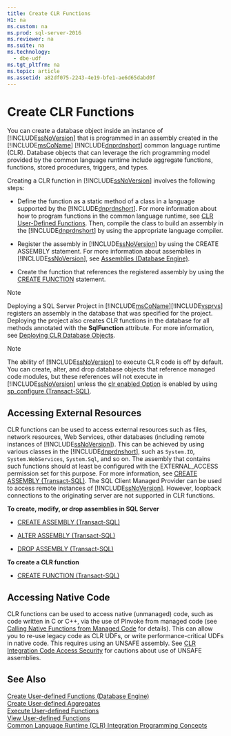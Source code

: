 ```yaml
---
title: Create CLR Functions
H1: na
ms.custom: na
ms.prod: sql-server-2016
ms.reviewer: na
ms.suite: na
ms.technology: 
  - dbe-udf
ms.tgt_pltfrm: na
ms.topic: article
ms.assetid: a82df075-2243-4e19-bfe1-ae6d65dabd0f
---
```

# Create CLR Functions
  You can create a database object inside an instance of [!INCLUDE[ssNoVersion](../../Token/Other/ssNoVersion_md.md)] that is programmed in an assembly created in the [!INCLUDE[msCoName](../../Token/Other/msCoName_md.md)] [!INCLUDE[dnprdnshort](../../Token/Other/dnprdnshort_md.md)] common language runtime \(CLR\). Database objects that can leverage the rich programming model provided by the common language runtime include aggregate functions, functions, stored procedures, triggers, and types.  
  
 Creating a CLR function in [!INCLUDE[ssNoVersion](../../Token/Other/ssNoVersion_md.md)] involves the following steps:  
  
-   Define the function as a static method of a class in a language supported by the [!INCLUDE[dnprdnshort](../../Token/Other/dnprdnshort_md.md)]. For more information about how to program functions in the common language runtime, see [CLR User-Defined Functions](../Topic/CLR%20User-Defined%20Functions.md). Then, compile the class to build an assembly in the [!INCLUDE[dnprdnshort](../../Token/Other/dnprdnshort_md.md)] by using the appropriate language compiler.  
  
-   Register the assembly in [!INCLUDE[ssNoVersion](../../Token/Other/ssNoVersion_md.md)] by using the CREATE ASSEMBLY statement. For more information about assemblies in [!INCLUDE[ssNoVersion](../../Token/Other/ssNoVersion_md.md)], see [Assemblies &#40;Database Engine&#41;](../Topic/Assemblies%20\(Database%20Engine\).md).  
  
-   Create the function that references the registered assembly by using the [CREATE FUNCTION](../Topic/CREATE%20FUNCTION%20\(Transact-SQL\).md) statement.  
  
> [!NOTE]  
>  Deploying a SQL Server Project in [!INCLUDE[msCoName](../../Token/Other/msCoName_md.md)][!INCLUDE[vsprvs](../../Token/Other/vsprvs_md.md)] registers an assembly in the database that was specified for the project. Deploying the project also creates CLR functions in the database for all methods annotated with the **SqlFunction** attribute. For more information, see [Deploying CLR Database Objects](../Topic/Deploying%20CLR%20Database%20Objects.md).  
  
> [!NOTE]  
>  The ability of [!INCLUDE[ssNoVersion](../../Token/Other/ssNoVersion_md.md)] to execute CLR code is off by default. You can create, alter, and drop database objects that reference managed code modules, but these references will not execute in [!INCLUDE[ssNoVersion](../../Token/Other/ssNoVersion_md.md)] unless the [clr enabled Option](../../Topics/TopicNameNotContainA/clr-enabled-Server-Configuration-Option.md) is enabled by using [sp\_configure \(Transact\-SQL\)](../Topic/sp_configure%20\(Transact-SQL\).md).  
  
## Accessing External Resources  
 CLR functions can be used to access external resources such as files, network resources, Web Services, other databases \(including remote instances of [!INCLUDE[ssNoVersion](../../Token/Other/ssNoVersion_md.md)]\). This can be achieved by using various classes in the [!INCLUDE[dnprdnshort](../../Token/Other/dnprdnshort_md.md)], such as `System.IO`, `System.WebServices`, `System.Sql`, and so on. The assembly that contains such functions should at least be configured with the EXTERNAL\_ACCESS permission set for this purpose. For more information, see [CREATE ASSEMBLY &#40;Transact-SQL&#41;](../Topic/CREATE%20ASSEMBLY%20\(Transact-SQL\).md). The SQL Client Managed Provider can be used to access remote instances of [!INCLUDE[ssNoVersion](../../Token/Other/ssNoVersion_md.md)]. However, loopback connections to the originating server are not supported in CLR functions.  
  
 **To create, modify, or drop assemblies in SQL Server**  
  
-   [CREATE ASSEMBLY &#40;Transact-SQL&#41;](../Topic/CREATE%20ASSEMBLY%20\(Transact-SQL\).md)  
  
-   [ALTER ASSEMBLY &#40;Transact-SQL&#41;](../Topic/ALTER%20ASSEMBLY%20\(Transact-SQL\).md)  
  
-   [DROP ASSEMBLY &#40;Transact-SQL&#41;](../Topic/DROP%20ASSEMBLY%20\(Transact-SQL\).md)  
  
 **To create a CLR function**  
  
-   [CREATE FUNCTION &#40;Transact-SQL&#41;](../Topic/CREATE%20FUNCTION%20\(Transact-SQL\).md)  
  
## Accessing Native Code  
 CLR functions can be used to access native \(unmanaged\) code, such as code written in C or C\+\+, via the use of PInvoke from managed code \(see [Calling Native Functions from Managed Code](http://go.microsoft.com/fwlink/?LinkID=181929) for details\). This can allow you to re\-use legacy code as CLR UDFs, or write performance\-critical UDFs in native code. This requires using an UNSAFE assembly. See [CLR Integration Code Access Security](../Topic/CLR%20Integration%20Code%20Access%20Security.md) for cautions about use of UNSAFE assemblies.  
  
## See Also  
 [Create User-defined Functions &#40;Database Engine&#41;](../../Topics/TopicNameNotContainA/Create-User-defined-Functions--Database-Engine-.md)   
 [Create User-defined Aggregates](../../Topics/TopicNameNotContainA/Create-User-defined-Aggregates.md)   
 [Execute User-defined Functions](../../Topics/TopicNameNotContainA/Execute-User-defined-Functions.md)   
 [View User-defined Functions](../../Topics/TopicNameNotContainA/View-User-defined-Functions.md)   
 [Common Language Runtime &#40;CLR&#41; Integration Programming Concepts](../Topic/Common%20Language%20Runtime%20\(CLR\)%20Integration%20Programming%20Concepts.md)  
  
  